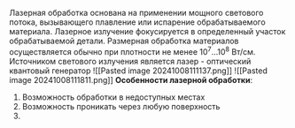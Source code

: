 Лазерная обработка основана на применении мощного светового потока, вызывающего плавление или испарение обрабатываемого материала. Лазерное излучение фокусируется в определенный участок обрабатываемой детали. Размерная обработка материалов осуществляется обычно при плотности не менее $10^7\dots10^8$ Вт/см.
Источником светового излучения является лазер - оптический квантовый генератор
![[Pasted image 20241008111137.png]]
![[Pasted image 20241008111811.png]]
**Особенности лазерной обработки**:
1. Возможность обработки в недоступных местах
2. Возможность проникать через любую поверхность
3. 